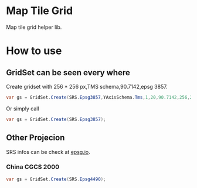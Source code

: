 # Map Tile Grid
Map tile grid helper lib.

# How to use
## GridSet can be seen every where
Create gridset  with 256 * 256 px,TMS schema,90.7142,epsg 3857.
```csharp
var gs = GridSet.Create(SRS.Epsg3857,YAxisSchema.Tms,1,20,90.7142,256,256);
```
Or simply call
```csharp
var gs = GridSet.Create(SRS.Epsg3857);
```

## Other Projecion
SRS infos can be check at [epsg.io](http://epsg.io/).
### China CGCS 2000
``` csharp
var gs = GridSet.Create(SRS.Epsg4490);
```
